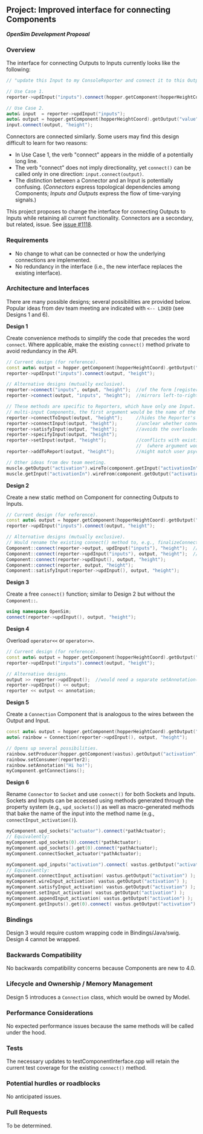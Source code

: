 ## Project: Improved interface for connecting Components
***OpenSim Development Proposal***

### Overview
The interface for connecting Outputs to Inputs currently looks like the following:
```cpp
// "update this Input to my ConsoleReporter and connect it to this Output from my Model"

// Use Case 1.
reporter->updInput("inputs").connect(hopper.getComponent(hopperHeightCoord).getOutput("value"), "height");

// Use Case 2.
auto& input  = reporter->updInput("inputs");
auto& output = hopper.getComponent(hopperHeightCoord).getOutput("value");
input.connect(output, "height");
```

Connectors are connected similarly.
Some users may find this design difficult to learn for two reasons:
- In Use Case 1, the verb "connect" appears in the middle of a potentially long line.
- The verb "connect" does not imply directionality, yet `connect()` can be called only in one direction: `input.connect(output)`.
- The distinction between a Connector and an Input is potentially confusing.
  (*Connectors* express topological dependencies among Components; *Inputs and Outputs* express the flow of time-varying signals.)

This project proposes to change the interface for connecting Outputs to Inputs while retaining all current functionality.
Connectors are a secondary, but related, issue.
See [issue #1118](https://github.com/opensim-org/opensim-core/issues/1118).

### Requirements
- No change to what can be connected or how the underlying connections are implemented.
- No redundancy in the interface (i.e., the new interface replaces the existing interface).

### Architecture and Interfaces
There are many possible designs; several possibilities are provided below.
Popular ideas from dev team meeting are indicated with `<-- LIKED` (see Designs 1 and 6).

**Design 1**

Create convenience methods to simplify the code that precedes the word `connect`.
Where applicable, make the existing `connect()` method private to avoid redundancy in the API.
```cpp
// Current design (for reference).
const auto& output = hopper.getComponent(hopperHeightCoord).getOutput("value");
reporter->updInput("inputs").connect(output, "height");

// Alternative designs (mutually exclusive).
reporter->connect("inputs", output, "height");  //of the form [register] = [expression]
reporter->connect(output, "inputs", "height");  //mirrors left-to-right signal flow diagram

// These methods are specific to Reporters, which have only one Input. For
// multi-input Components, the first argument would be the name of the Input.
reporter->connectToInput(output, "height");     //hides the Reporter's Input
reporter->connectInput(output, "height");       //unclear whether connecting to or from Input
reporter->satisfyInput(output, "height");       //avoids the overloaded verb "connect"
reporter->specifyInput(output, "height");
reporter->setInput(output, "height");           //conflicts with existing use of "set" prefix
                                                //  (where argument would be of type Input)
reporter->addToReport(output, "height");        //might match user psychology               <-- LIKED

// Other ideas from dev team meeting.
muscle.getOutput("activation").wireTo(component.getInput("activationIn"));
muscle.getInput("activationIn").wireFrom(component.getOutput("activation"));
```

**Design 2**

Create a new static method on Component for connecting Outputs to Inputs.
```cpp
// Current design (for reference).
const auto& output = hopper.getComponent(hopperHeightCoord).getOutput("value");
reporter->updInput("inputs").connect(output, "height");

// Alternative designs (mutually exclusive).
// Would rename the existing connect() method to, e.g., finalizeConnections().
Component::connect(reporter->output, updInput("inputs"), "height");  //not both
Component::connect(reporter->updInput("inputs"), output, "height");  //of these
Component::connect(reporter->updInput(), output, "height");
Component::connect(reporter, output, "height");
Component::satisfyInput(reporter->updInput(), output, "height");
```

**Design 3**

Create a free `connect()` function; similar to Design 2 but without the `Component::`.
```cpp
using namespace OpenSim;
connect(reporter->updInput(), output, "height");
```

**Design 4**

Overload `operator<<` or `operator>>`.
```cpp
// Current design (for reference).
const auto& output = hopper.getComponent(hopperHeightCoord).getOutput("value");
reporter->updInput("inputs").connect(output, "height");

// Alternative designs.
output >> reporter->updInput();  //would need a separate setAnnotation() method
reporter->updInput() << output;
reporter << output << annotation;
```

**Design 5**

Create a `Connection` Component that is analogous to the wires between the Output and Input.
```cpp
const auto& output = hopper.getComponent(hopperHeightCoord).getOutput("value");
auto& rainbow = Connection(reporter->updInput(), output, "height");

// Opens up several possibilities.
rainbow.setProducer(hopper.getComponent(vastus).getOutput("activation"));
rainbow.setConsumer(reporter2);
rainbow.setAnnotation("Hi ho!");
myComponent.getConnections();
```

**Design 6**

Rename `Connector` to `Socket` and use `connect()` for both Sockets and Inputs.
Sockets and Inputs can be accessed using methods generated through the property system (e.g., `upd_sockets()`)
as well as macro-generated methods that bake the name of the input into the method name (e.g., `connectInput_activation()`).
```cpp
myComponent.upd_sockets("actuator").connect(*pathActuator);                      // <-- LIKED
// Equivalently:
myComponent.upd_sockets(0).connect(*pathActuator);
myComponent.upd_sockets().get(0).connect(*pathActuator);
myComponent.connectSocket_actuator(*pathActuator);                               // <-- LIKED

myComponent.upd_inputs("activation").connect( vastus.getOutput("activation") );  // <-- LIKED
// Equivalently:
myComponent.connectInput_activation( vastus.getOutput("activation") );           // <-- LIKED
myComponent.wireInput_activation( vastus.getOutput("activation") );              // <-- LIKED
myComponent.satisfyInput_activation( vastus.getOutput("activation") );
myComponent.setInput_activation( vastus.getOutput("activation") );
myComponent.appendInput_activation( vastus.getOutput("activation") );
myComponent.getInputs().get(0).connect( vastus.getOutput("activation") );        // <-- LIKED
```

### Bindings
Design 3 would require custom wrapping code in Bindings/Java/swig.
Design 4 cannot be wrapped.

### Backwards Compatibility
No backwards compatibility concerns because Components are new to 4.0.

### Lifecycle and Ownership / Memory Management
Design 5 introduces a `Connection` class, which would be owned by Model.

### Performance Considerations
No expected performance issues because the same methods will be called under the hood.

### Tests
The necessary updates to testComponentInterface.cpp will retain the current test coverage for the existing `connect()` method.

### Potential hurdles or roadblocks
No anticipated issues.

### Pull Requests
To be determined.
